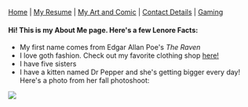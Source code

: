 [Home](README.md) | [My Resume](resume.md) | [My Art and Comic](art.md) | [Contact Details](contact.md) | [Gaming](sims2.md)

#### Hi! This is my About Me page. Here's a few Lenore Facts:
* My first name comes from Edgar Allan Poe's *The Raven*
* I love goth fashion. Check out my favorite clothing shop [here!](https://us.killstar.com/)
* I have five sisters
* I have a kitten named Dr Pepper and she's getting bigger every day! Here's a photo from her fall photoshoot:
<p>
    <img src="https://i.imgur.com/rG4CsE8.png" />
</p>
